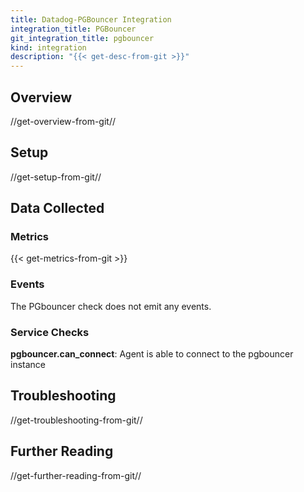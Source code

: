 ```yaml
---
title: Datadog-PGBouncer Integration
integration_title: PGBouncer
git_integration_title: pgbouncer
kind: integration
description: "{{< get-desc-from-git >}}"
---
```

## Overview
//get-overview-from-git//

## Setup
//get-setup-from-git//

## Data Collected
### Metrics

{{< get-metrics-from-git >}}

### Events
The PGbouncer check does not emit any events.

### Service Checks
**pgbouncer.can_connect**: 
Agent is able to connect to the pgbouncer instance

## Troubleshooting
//get-troubleshooting-from-git//

## Further Reading
//get-further-reading-from-git//